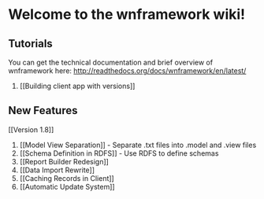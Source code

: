 # Welcome to the wnframework wiki!

## Tutorials  

You can get the technical documentation and brief overview of wnframework here: http://readthedocs.org/docs/wnframework/en/latest/   


1. [[Building client app with versions]]

## New Features

[[Version 1.8]]

1. [[Model View Separation]] - Separate .txt files into .model and .view files
2. [[Schema Definition in RDFS]] - Use RDFS to define schemas
3. [[Report Builder Redesign]]
4. [[Data Import Rewrite]]
5. [[Caching Records in Client]]
6. [[Automatic Update System]]